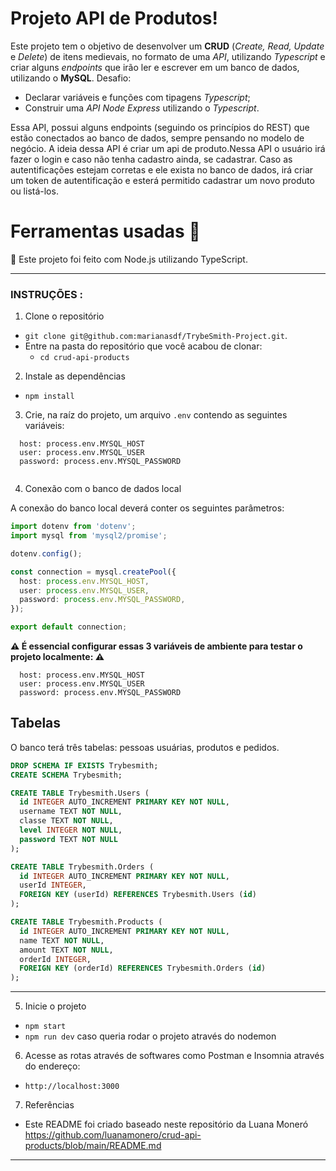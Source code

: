 
# Projeto API de Produtos! 

Este projeto tem o objetivo de desenvolver um **CRUD** (_Create, Read, Update_ e _Delete_) de itens medievais, no formato de uma _API_, utilizando _Typescript_ e criar alguns _endpoints_ que irão ler e escrever em um banco de dados, utilizando o **MySQL**.
Desafio:
 - Declarar variáveis e funções com tipagens _Typescript_;
 - Construir uma _API Node Express_ utilizando o _Typescript_.



Essa API, possui alguns endpoints (seguindo os princípios do REST) que estão conectados ao banco de dados, sempre pensando no modelo de negócio. A ideia dessa API é criar um api de produto.Nessa API o usuário irá fazer o login e caso não tenha cadastro ainda, se cadastrar. Caso as autentificações estejam corretas e ele exista no banco de dados, irá criar um token de autentificação e esterá permitido cadastrar um novo produto ou listá-los.


# Ferramentas usadas 🧰

 🔨 Este projeto foi feito com Node.js utilizando TypeScript.
 
---

### INSTRUÇÕES :

1. Clone o repositório
  * `git clone git@github.com:marianasdf/TrybeSmith-Project.git`.
  * Entre na pasta do repositório que você acabou de clonar:
    * `cd crud-api-products`

2. Instale as dependências
  * `npm install`
 
3. Crie, na raíz do projeto, um arquivo `.env` contendo as seguintes variáveis:

```
  host: process.env.MYSQL_HOST
  user: process.env.MYSQL_USER
  password: process.env.MYSQL_PASSWORD
  
```
4. Conexão com o banco de dados local

A conexão do banco local deverá conter os seguintes parâmetros:

```typescript
import dotenv from 'dotenv';
import mysql from 'mysql2/promise';

dotenv.config();

const connection = mysql.createPool({
  host: process.env.MYSQL_HOST,
  user: process.env.MYSQL_USER,
  password: process.env.MYSQL_PASSWORD,
});

export default connection;
```
**:warning: É essencial configurar essas 3 variáveis de ambiente para testar o projeto localmente: :warning:**

```
  host: process.env.MYSQL_HOST
  user: process.env.MYSQL_USER
  password: process.env.MYSQL_PASSWORD
```
## Tabelas

O banco terá três tabelas: pessoas usuárias, produtos e pedidos.

```sql
DROP SCHEMA IF EXISTS Trybesmith;
CREATE SCHEMA Trybesmith;

CREATE TABLE Trybesmith.Users (
  id INTEGER AUTO_INCREMENT PRIMARY KEY NOT NULL,
  username TEXT NOT NULL,
  classe TEXT NOT NULL,
  level INTEGER NOT NULL,
  password TEXT NOT NULL
);

CREATE TABLE Trybesmith.Orders (
  id INTEGER AUTO_INCREMENT PRIMARY KEY NOT NULL,
  userId INTEGER,
  FOREIGN KEY (userId) REFERENCES Trybesmith.Users (id)
);

CREATE TABLE Trybesmith.Products (
  id INTEGER AUTO_INCREMENT PRIMARY KEY NOT NULL,
  name TEXT NOT NULL,
  amount TEXT NOT NULL,
  orderId INTEGER,
  FOREIGN KEY (orderId) REFERENCES Trybesmith.Orders (id)
);
```

---


5. Inicie o projeto
  * `npm start `
  * `npm run dev` caso queria rodar o projeto através do nodemon
  
6. Acesse as rotas através de softwares como Postman e Insomnia através do endereço:
  * `http://localhost:3000`


7. Referências
  * Este README foi criado baseado neste repositório da Luana Moneró https://github.com/luanamonero/crud-api-products/blob/main/README.md
---